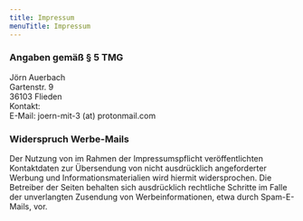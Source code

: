 ```yaml
---
title: Impressum
menuTitle: Impressum
---
```


### Angaben gemäß § 5 TMG
Jörn Auerbach   
Gartenstr. 9   
36103 Flieden    
Kontakt:    
E-Mail: joern-mit-3 (at) protonmail.com    
    
### Widerspruch Werbe-Mails
Der Nutzung von im Rahmen der Impressumspflicht veröffentlichten Kontaktdaten zur Übersendung von nicht ausdrücklich angeforderter Werbung und Informationsmaterialien wird hiermit widersprochen. Die Betreiber der Seiten behalten sich ausdrücklich rechtliche Schritte im Falle der unverlangten Zusendung von Werbeinformationen, etwa durch Spam-E-Mails, vor.
